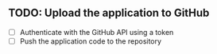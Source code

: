 ## TODO: Upload the application to GitHub
- [ ] Authenticate with the GitHub API using a token
- [ ] Push the application code to the repository
